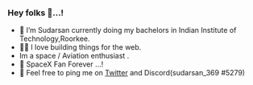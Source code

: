 ### Hey folks 👋...!

- 🔭 I’m Sudarsan currently doing my bachelors in Indian Institute of Technology,Roorkee. 
-  👨‍🚀️ I love building things for the web.
-   Im a space / Aviation enthusiast . 
-   👾 SpaceX Fan Forever ...!
- 🌱 Feel free to ping me on [Twitter](https://twitter.com/SudarsanR14) and  Discord(sudarsan_369
#5279)

<!-- - **Currently Listening to :** 
<br>[![spotify-github-profile](https://spotify-github-profile.vercel.app/api/view?uid=31rmqn7cjkwrfkby3hdh3ityjlna&cover_image=true&theme=novatorem&show_offline=true&background_color=121212&bar_color=53b14f&bar_color_cover=true)](https://spotify-github-profile.vercel.app/api/view?uid=31rmqn7cjkwrfkby3hdh3ityjlna&redirect=true) -->

